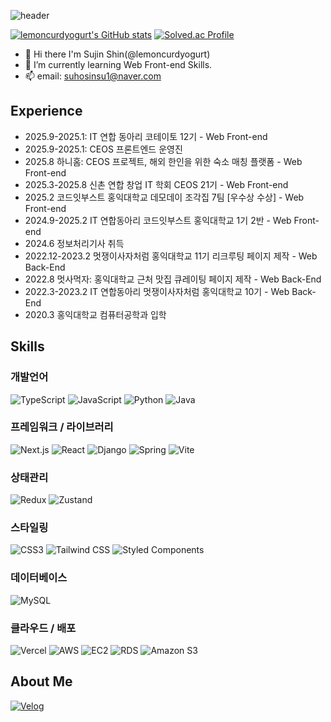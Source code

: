 <!--

- 🔭 I’m currently working on ...
- 🌱 I’m currently learning ...
- 👯 I’m looking to collaborate on ...
- 🤔 I’m looking for help with ...
- 💬 Ask me about ...
- 📫 How to reach me: ...
- 😄 Pronouns: ...
- ⚡ Fun fact: ...
-->
![header](https://capsule-render.vercel.app/api?type=venom&color=auto&height=200&section=header&text=Shin%20%Sujin&fontSize=70)

[![lemoncurdyogurt's GitHub stats](https://github-readme-stats.vercel.app/api?username=lemoncurdyogurt&theme=github_dark&show_icons=true&hide=issues)](https://github.com/anuraghazra/github-readme-stats)
[![Solved.ac Profile](http://mazassumnida.wtf/api/generate_badge?boj=suhosinsu1)](https://solved.ac/suhosinsu1)

- 👋 Hi there I'm Sujin Shin(@lemoncurdyogurt)
- 🌱 I’m currently learning Web Front-end Skills.
- 📫 email: suhosinsu1@naver.com

## Experience
* 2025.9-2025.1: IT 연합 동아리 코테이토 12기 - Web Front-end
* 2025.9-2025.1: CEOS 프론트엔드 운영진
* 2025.8 하니홈: CEOS 프로젝트, 해외 한인을 위한 숙소 매칭 플랫폼 - Web Front-end
* 2025.3-2025.8 신촌 연합 창업 IT 학회 CEOS 21기 - Web Front-end
* 2025.2 코드잇부스트 홍익대학교 데모데이 조각집 7팀 [우수상 수상] - Web Front-end
* 2024.9-2025.2 IT 연합동아리 코드잇부스트 홍익대학교 1기 2반 - Web Front-end
* 2024.6 정보처리기사 취득
* 2022.12-2023.2 멋쟁이사자처럼 홍익대학교 11기 리크루팅 페이지 제작 - Web Back-End
* 2022.8 멋사먹자: 홍익대학교 근처 맛집 큐레이팅 페이지 제작 - Web Back-End
* 2022.3-2023.2 IT 연합동아리 멋쟁이사자처럼 홍익대학교 10기 - Web Back-End
* 2020.3 홍익대학교 컴퓨터공학과 입학
## Skills
### 개발언어
![TypeScript](https://img.shields.io/badge/TypeScript-3178C6.svg?&style=for-the-badge&logo=TypeScript&logoColor=white)
![JavaScript](https://img.shields.io/badge/JavaScript-F7DF1E.svg?&style=for-the-badge&logo=JavaScript&logoColor=white)
![Python](https://img.shields.io/badge/Python-3776AB.svg?&style=for-the-badge&logo=Python&logoColor=white)
![Java](https://img.shields.io/badge/Java-007396.svg?&style=for-the-badge&logo=Java&logoColor=white)
### 프레임워크 / 라이브러리
![Next.js](https://img.shields.io/badge/Next.js-000000.svg?&style=for-the-badge&logo=Next.js&logoColor=white)
![React](https://img.shields.io/badge/React-61DAFB.svg?&style=for-the-badge&logo=React&logoColor=white)
![Django](https://img.shields.io/badge/Django-092E20.svg?&style=for-the-badge&logo=Django&logoColor=white)
![Spring](https://img.shields.io/badge/Spring-6DB33F.svg?&style=for-the-badge&logo=Spring&logoColor=white)
![Vite](https://img.shields.io/badge/Vite-646CFF.svg?&style=for-the-badge&logo=Vite&logoColor=white)
### 상태관리
![Redux](https://img.shields.io/badge/Redux-764ABC.svg?&style=for-the-badge&logo=Redux&logoColor=white)
![Zustand](https://img.shields.io/badge/Zustand-000000.svg?&style=for-the-badge&logo=Zustand&logoColor=white)
### 스타일링
![CSS3](https://img.shields.io/badge/CSS3-1572B6.svg?&style=for-the-badge&logo=CSS3&logoColor=white)
![Tailwind CSS](https://img.shields.io/badge/Tailwind_CSS-06B6D4.svg?&style=for-the-badge&logo=Tailwind-CSS&logoColor=white)
![Styled Components](https://img.shields.io/badge/Styled-Components-DB7093.svg?&style=for-the-badge&logo=styled-components&logoColor=white)
### 데이터베이스
![MySQL](https://img.shields.io/badge/MySQL-4479A1.svg?&style=for-the-badge&logo=MySQL&logoColor=white)
### 클라우드 / 배포
![Vercel](https://img.shields.io/badge/Vercel-000000.svg?&style=for-the-badge&logo=Vercel&logoColor=white)
![AWS](https://img.shields.io/badge/AWS-232F3E.svg?&style=for-the-badge&logo=amazonaws&logoColor=white)
![EC2](https://img.shields.io/badge/EC2-FF9900.svg?&style=for-the-badge&logo=amazonec2&logoColor=white)
![RDS](https://img.shields.io/badge/RDS-527FFF.svg?&style=for-the-badge&logo=amazonrds&logoColor=white)
![Amazon S3](https://img.shields.io/badge/AmazonS3-569A31.svg?&style=for-the-badge&logo=amazons3&logoColor=white)


## About Me
[![Velog](https://img.shields.io/badge/Velog-20C997.svg?&style=for-the-badge&logo=Velog&logoColor=white&link=https://velog.io/@lemoncurdyogurt/posts/)](https://velog.io/@lemoncurdyogurt/posts)



